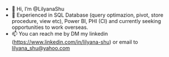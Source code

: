 - 👋 Hi, I’m @LilyanaShu
- 💞️ Experienced in SQL Database (query optimazion, pivot, store procedure, view etc), Power BI, PHI (CI) and currently seeking opportunities to work overseas.
- 📫 You can reach me by DM my linkedin (https://www.linkedin.com/in/lilyana-shu) or email to lilyana_shu@yahoo.com

<!---
LilyanaShu/LilyanaShu is a ✨ special ✨ repository because its `README.md` (this file) appears on your GitHub profile.
You can click the Preview link to take a look at your changes.
--->
